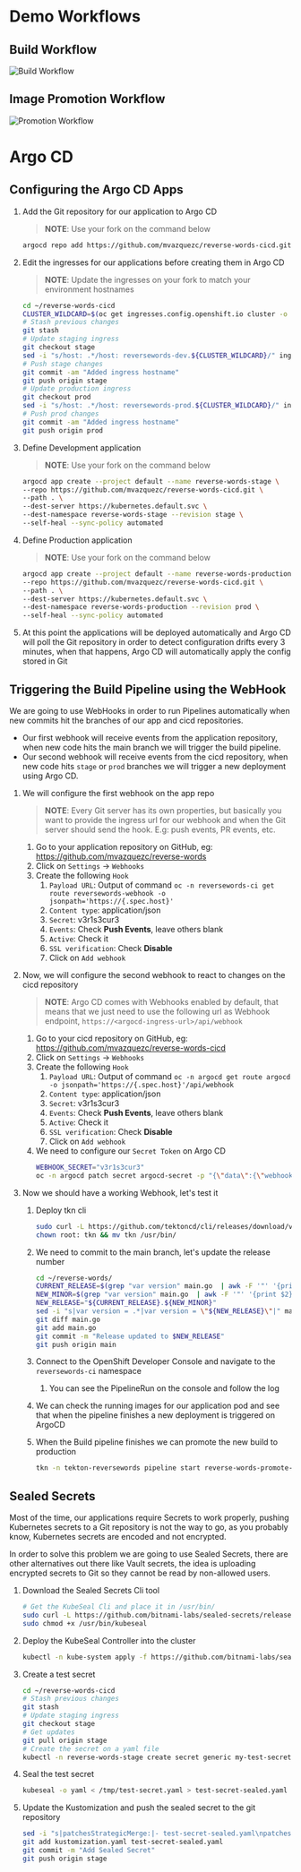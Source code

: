 # Demo Workflows

## Build Workflow

![Build Workflow](./assets/BuildWorkflow.png)

## Image Promotion Workflow

![Promotion Workflow](./assets/PromoteWorkflow.png)

# Argo CD

## Configuring the Argo CD Apps

1. Add the Git repository for our application to Argo CD

    > **NOTE**: Use your fork on the command below

    ~~~sh
    argocd repo add https://github.com/mvazquezc/reverse-words-cicd.git --name reversewords-cicd
    ~~~
2. Edit the ingresses for our applications before creating them in Argo CD

    > **NOTE**: Update the ingresses on your fork to match your environment hostnames

    ~~~sh
    cd ~/reverse-words-cicd
    CLUSTER_WILDCARD=$(oc get ingresses.config.openshift.io cluster -o jsonpath='{ .spec.domain }')
    # Stash previous changes
    git stash
    # Update staging ingress  
    git checkout stage
    sed -i "s/host: .*/host: reversewords-dev.${CLUSTER_WILDCARD}/" ingress.yaml
    # Push stage changes
    git commit -am "Added ingress hostname"
    git push origin stage
    # Update production ingress
    git checkout prod
    sed -i "s/host: .*/host: reversewords-prod.${CLUSTER_WILDCARD}/" ingress.yaml
    # Push prod changes
    git commit -am "Added ingress hostname"
    git push origin prod
    ~~~
3. Define Development application

    > **NOTE**: Use your fork on the command below

    ~~~sh
    argocd app create --project default --name reverse-words-stage \
    --repo https://github.com/mvazquezc/reverse-words-cicd.git \
    --path . \
    --dest-server https://kubernetes.default.svc \
    --dest-namespace reverse-words-stage --revision stage \
    --self-heal --sync-policy automated
    ~~~
4. Define Production application

    > **NOTE**: Use your fork on the command below

    ~~~sh
    argocd app create --project default --name reverse-words-production \
    --repo https://github.com/mvazquezc/reverse-words-cicd.git \
    --path . \
    --dest-server https://kubernetes.default.svc \
    --dest-namespace reverse-words-production --revision prod \
    --self-heal --sync-policy automated
    ~~~
5. At this point the applications will be deployed automatically and Argo CD will poll the Git repository in order to detect configuration drifts every 3 minutes, when that happens, Argo CD will automatically apply the config stored in Git

## Triggering the Build Pipeline using the WebHook

We are going to use WebHooks in order to run Pipelines automatically when new commits hit the branches of our app and cicd repositories.

* Our first webhook will receive events from the application repository, when new code hits the main branch we will trigger the build pipeline.
* Our second webhook will receive events from the cicd repository, when new code hits `stage` or `prod` branches we will trigger a new deployment using Argo CD.

1. We will configure the first webhook on the app repo

    > **NOTE**: Every Git server has its own properties, but basically you want to provide the ingress url for our webhook and when the Git server should send the hook. E.g: push events, PR events, etc.

    1. Go to your application repository on GitHub, eg: https://github.com/mvazquezc/reverse-words
    2. Click on `Settings` -> `Webhooks`
    3. Create the following `Hook`
       1. `Payload URL`: Output of command `oc -n reversewords-ci get route reversewords-webhook -o jsonpath='https://{.spec.host}'`
       2. `Content type`: application/json
       2. `Secret`: v3r1s3cur3
       3. `Events`: Check **Push Events**, leave others blank
       4. `Active`: Check it
       5. `SSL verification`: Check  **Disable**
       6. Click on `Add webhook`
2. Now, we will configure the second webhook to react to changes on the cicd repository

    > **NOTE**: Argo CD comes with Webhooks enabled by default, that means that we just need to use the following url as Webhook endpoint, `https://<argocd-ingress-url>/api/webhook`

    1. Go to your cicd repository on GitHub, eg: https://github.com/mvazquezc/reverse-words-cicd
    2. Click on `Settings` -> `Webhooks`
    3. Create the following `Hook`
       1. `Payload URL`: Output of command `oc -n argocd get route argocd -o jsonpath='https://{.spec.host}'/api/webhook` 
       2. `Content type`: application/json
       2. `Secret`: v3r1s3cur3
       3. `Events`: Check **Push Events**, leave others blank
       4. `Active`: Check it
       5. `SSL verification`: Check  **Disable**
       6. Click on `Add webhook`
    4. We need to configure our `Secret Token` on Argo CD
        ~~~sh
        WEBHOOK_SECRET="v3r1s3cur3"
        oc -n argocd patch secret argocd-secret -p "{\"data\":{\"webhook.github.secret\":\"$(echo -n $WEBHOOK_SECRET | base64)\"}}" --type=merge
        ~~~
3. Now we should have a working Webhook, let's test it

    1. Deploy tkn cli
        
        ~~~sh
        sudo curl -L https://github.com/tektoncd/cli/releases/download/v0.10.0/tkn_0.10.0_Linux_x86_64.tar.gz | tar xz tkn 
        chown root: tkn && mv tkn /usr/bin/
        ~~~
    2. We need to commit to the main branch, let's update the release number
     
        ~~~sh
        cd ~/reverse-words/
        CURRENT_RELEASE=$(grep "var version" main.go  | awk -F '"' '{print $2}' | awk -F "." 'BEGIN{FS=OFS="."}{NF--; print}')
        NEW_MINOR=$(grep "var version" main.go  | awk -F '"' '{print $2}' | awk -F "." '{print $NF+1}')
        NEW_RELEASE="${CURRENT_RELEASE}.${NEW_MINOR}"
        sed -i "s|var version = .*|var version = \"${NEW_RELEASE}\"|" main.go
        git diff main.go
        git add main.go
        git commit -m "Release updated to $NEW_RELEASE"
        git push origin main
        ~~~
    3. Connect to the OpenShift Developer Console and navigate to the `reversewords-ci` namespace
       1. You can see the PipelineRun on the console and follow the log 
    4. We can check the running images for our application pod and see that when the pipeline finishes a new deployment is triggered on ArgoCD
    5. When the Build pipeline finishes we can promote the new build to production

        ~~~sh
        tkn -n tekton-reversewords pipeline start reverse-words-promote-pipeline -r app-git=reverse-words-cicd-git -p pathToDeploymentFile=./deployment.yaml -p stageBranch=stage -p stageAppUrl=$(oc -n reverse-words-stage get route -l app=reversewords-stage -o jsonpath='{.items[*].spec.host}')
        ~~~

## Sealed Secrets

Most of the time, our applications require Secrets to work properly, pushing Kubernetes secrets to a Git repository is not the way to go, as you probably know, Kubernetes secrets are encoded and not encrypted.

In order to solve this problem we are going to use Sealed Secrets, there are other alternatives out there like Vault secrets, the idea is uploading encrypted secrets to Git so they cannot be read by non-allowed users.

1. Download the Sealed Secrets Cli tool

    ~~~sh
    # Get the KubeSeal Cli and place it in /usr/bin/
    sudo curl -L https://github.com/bitnami-labs/sealed-secrets/releases/download/v0.12.4/kubeseal-linux-amd64 -o /usr/bin/kubeseal
    sudo chmod +x /usr/bin/kubeseal
    ~~~
2. Deploy the KubeSeal Controller into the cluster

    ~~~sh
    kubectl -n kube-system apply -f https://github.com/bitnami-labs/sealed-secrets/releases/download/v0.12.4/controller.yaml
    ~~~
3. Create a test secret

    ~~~sh
    cd ~/reverse-words-cicd
    # Stash previous changes
    git stash
    # Update staging ingress
    git checkout stage
    # Get updates
    git pull origin stage
    # Create the secret on a yaml file
    kubectl -n reverse-words-stage create secret generic my-test-secret --from-literal=username=admin --from-literal=password=v3r1s3cur3 --dry-run=client -o yaml > /tmp/test-secret.yaml
    ~~~
4. Seal the test secret

    ~~~sh
    kubeseal -o yaml < /tmp/test-secret.yaml > test-secret-sealed.yaml
    ~~~
5. Update the Kustomization and push the sealed secret to the git repository

    ~~~sh
    sed -i "s|patchesStrategicMerge:|- test-secret-sealed.yaml\npatchesStrategicMerge:|" kustomization.yaml
    git add kustomization.yaml test-secret-sealed.yaml
    git commit -m "Add Sealed Secret"
    git push origin stage
    ~~~
